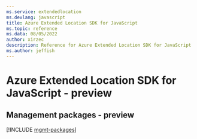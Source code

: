 ```yaml
---
ms.service: extendedlocation
ms.devlang: javascript
title: Azure Extended Location SDK for JavaScript
ms.topic: reference
ms.data: 08/05/2022
author: xirzec
description: Reference for Azure Extended Location SDK for JavaScript
ms.author: jeffish
---
```

# Azure Extended Location SDK for JavaScript - preview

## Management packages - preview
[!INCLUDE [mgmt-packages](extended-location-mgmt-index.md)]